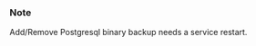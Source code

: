 <!-- usedin: [ _legacy_docker/Databases] - post: -->


### Note
   
Add/Remove Postgresql binary backup needs a service restart.





